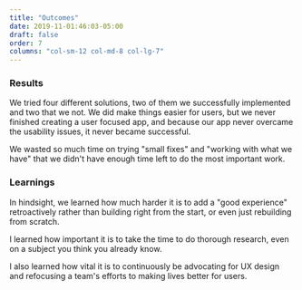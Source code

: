```yaml
---
title: "Outcomes"
date: 2019-11-01:46:03-05:00
draft: false
order: 7
columns: "col-sm-12 col-md-8 col-lg-7"
---
```

### Results

We tried four different solutions, two of them we successfully implemented and two that we not. We did make things easier for users, but we never finished creating a user focused app, and because our app never overcame the usability issues, it never became successful. 

We wasted so much time on trying "small fixes" and "working with what we have" that we didn't have enough time left to do the most important work. 

### Learnings

In hindsight, we learned how much harder it is to add a "good experience" retroactively rather than building right from the start, or even just rebuilding from scratch.

I learned how important it is to take the time to do thorough research, even on a subject you think you already know.

I also learned how vital it is to continuously be advocating for UX design and refocusing a team's efforts to making lives better for users.
